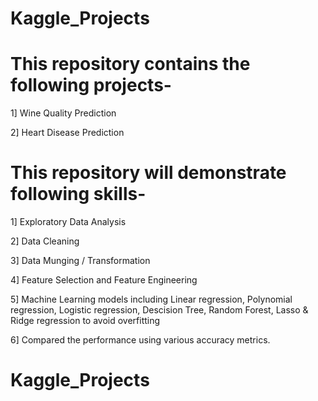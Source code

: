 # Kaggle_Projects

# This repository contains the following projects-

1] Wine Quality Prediction

2] Heart Disease Prediction


# This repository will demonstrate following skills-

1] Exploratory Data Analysis

2] Data Cleaning

3] Data Munging / Transformation

4] Feature Selection and Feature Engineering

5] Machine Learning models including Linear regression, Polynomial regression,
Logistic regression, Descision Tree, Random Forest, Lasso & Ridge regression to avoid overfitting

6] Compared the performance using various accuracy metrics.
# Kaggle_Projects
